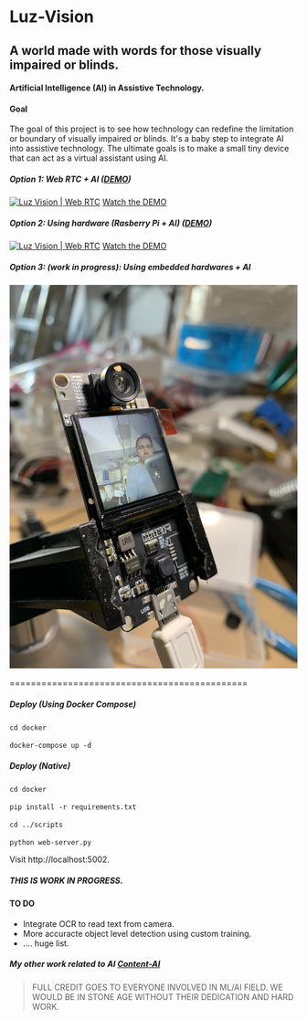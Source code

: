 # Luz-Vision
## A world made with words for those visually impaired or blinds. 

#### Artificial Intelligence (AI) in Assistive Technology.

#### Goal
The goal of this project is to see how technology can redefine the limitation or boundary of visually impaired or blinds. It's a baby step to integrate AI into assistive technology. The ultimate goals is to make a small tiny device that can act as a virtual assistant using AI.

##### Option 1: Web RTC + AI ([DEMO](https://youtu.be/JLI_p2d0C-s))


[![Luz Vision | Web RTC](https://img.youtube.com/vi/JLI_p2d0C-s/maxresdefault.jpg)](https://youtu.be/JLI_p2d0C-s)
[Watch the DEMO](https://youtu.be/JLI_p2d0C-s)


##### Option 2: Using hardware (Rasberry Pi + AI) ([DEMO](https://youtu.be/H8Pw1uwH2YU))


[![Luz Vision | Web RTC](https://img.youtube.com/vi/H8Pw1uwH2YU/maxresdefault.jpg)](https://youtu.be/H8Pw1uwH2YU)
[Watch the DEMO](https://youtu.be/H8Pw1uwH2YU)


##### Option 3: (work in progress): Using embedded hardwares + AI


![alt text](resources/part3.jpg)


=============================================
##### Deploy (Using Docker Compose)
`cd docker`

`docker-compose up -d`

##### Deploy (Native)
`cd docker`

`pip install -r requirements.txt `

`cd ../scripts`

`python web-server.py`

Visit http://localhost:5002.

##### THIS IS WORK IN PROGRESS.

#### TO DO
- Integrate OCR to read text from camera. 
- More accuracte object level detection using custom training.
- .... huge list.

##### My other work related to AI [Content-AI](https://github.com/nycdidar/Content-AI)


> FULL CREDIT GOES TO EVERYONE INVOLVED IN ML/AI FIELD. WE WOULD BE IN STONE AGE WITHOUT THEIR DEDICATION AND HARD WORK.